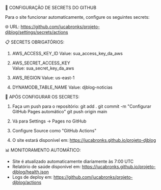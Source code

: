 
🔐 CONFIGURAÇÃO DE SECRETS DO GITHUB

Para o site funcionar automaticamente, configure os seguintes secrets:

🌐 URL: https://github.com/jucabronks/projeto-djblog/settings/secrets/actions

📋 SECRETS OBRIGATÓRIOS:

1. AWS_ACCESS_KEY_ID
   Value: sua_access_key_da_aws

2. AWS_SECRET_ACCESS_KEY  
   Value: sua_secret_key_da_aws

3. AWS_REGION
   Value: us-east-1

4. DYNAMODB_TABLE_NAME
   Value: djblog-noticias

🎯 APÓS CONFIGURAR OS SECRETS:

1. Faça um push para o repositório:
   git add .
   git commit -m "Configurar GitHub Pages automático"
   git push origin main

2. Vá para Settings → Pages no GitHub
3. Configure Source como "GitHub Actions"

4. O site estará disponível em:
   https://jucabronks.github.io/projeto-djblog

📊 MONITORAMENTO AUTOMÁTICO:

- Site é atualizado automaticamente diariamente às 7:00 UTC
- Relatório de saúde disponível em: https://jucabronks.github.io/projeto-djblog/health.json
- Logs de deploy em: https://github.com/jucabronks/projeto-djblog/actions

